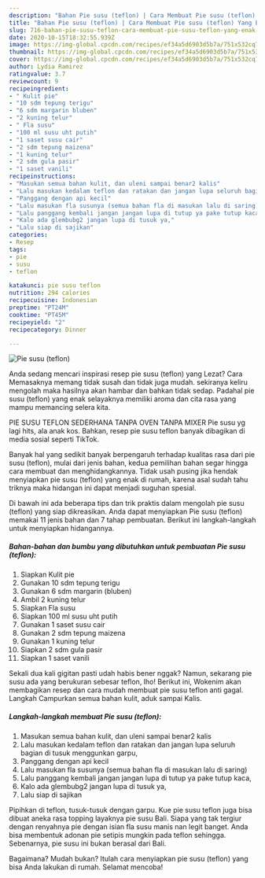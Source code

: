 ```yaml
---
description: "Bahan Pie susu (teflon) | Cara Membuat Pie susu (teflon) Yang Enak Dan Mudah"
title: "Bahan Pie susu (teflon) | Cara Membuat Pie susu (teflon) Yang Enak Dan Mudah"
slug: 716-bahan-pie-susu-teflon-cara-membuat-pie-susu-teflon-yang-enak-dan-mudah
date: 2020-10-15T18:32:55.939Z
image: https://img-global.cpcdn.com/recipes/ef34a5d6903d5b7a/751x532cq70/pie-susu-teflon-foto-resep-utama.jpg
thumbnail: https://img-global.cpcdn.com/recipes/ef34a5d6903d5b7a/751x532cq70/pie-susu-teflon-foto-resep-utama.jpg
cover: https://img-global.cpcdn.com/recipes/ef34a5d6903d5b7a/751x532cq70/pie-susu-teflon-foto-resep-utama.jpg
author: Lydia Ramirez
ratingvalue: 3.7
reviewcount: 9
recipeingredient:
- " Kulit pie"
- "10 sdm tepung terigu"
- "6 sdm margarin bluben"
- "2 kuning telur"
- " Fla susu"
- "100 ml susu uht putih"
- "1 saset susu cair"
- "2 sdm tepung maizena"
- "1 kuning telur"
- "2 sdm gula pasir"
- "1 saset vanili"
recipeinstructions:
- "Masukan semua bahan kulit, dan uleni sampai benar2 kalis"
- "Lalu masukan kedalam teflon dan ratakan dan jangan lupa seluruh bagian di tusuk menggunkan garpu,"
- "Panggang dengan api kecil"
- "Lalu masukan fla susunya (semua bahan fla di masukan lalu di saring)"
- "Lalu panggang kembali jangan jangan lupa di tutup ya pake tutup kaca,"
- "Kalo ada glembubg2 jangan lupa di tusuk ya,"
- "Lalu siap di sajikan"
categories:
- Resep
tags:
- pie
- susu
- teflon

katakunci: pie susu teflon 
nutrition: 294 calories
recipecuisine: Indonesian
preptime: "PT24M"
cooktime: "PT45M"
recipeyield: "2"
recipecategory: Dinner

---
```



![Pie susu (teflon)](https://img-global.cpcdn.com/recipes/ef34a5d6903d5b7a/751x532cq70/pie-susu-teflon-foto-resep-utama.jpg)

Anda sedang mencari inspirasi resep pie susu (teflon) yang Lezat? Cara Memasaknya memang tidak susah dan tidak juga mudah. sekiranya keliru mengolah maka hasilnya akan hambar dan bahkan tidak sedap. Padahal pie susu (teflon) yang enak selayaknya memiliki aroma dan cita rasa yang mampu memancing selera kita.

PIE SUSU TEFLON SEDERHANA TANPA OVEN TANPA MIXER Pie susu yg lagi hits, ala anak kos. Bahkan, resep pie susu teflon banyak dibagikan di media sosial seperti TikTok.

Banyak hal yang sedikit banyak berpengaruh terhadap kualitas rasa dari pie susu (teflon), mulai dari jenis bahan, kedua pemilihan bahan segar hingga cara membuat dan menghidangkannya. Tidak usah pusing jika hendak menyiapkan pie susu (teflon) yang enak di rumah, karena asal sudah tahu triknya maka hidangan ini dapat menjadi suguhan spesial.


Di bawah ini ada beberapa tips dan trik praktis dalam mengolah pie susu (teflon) yang siap dikreasikan. Anda dapat menyiapkan Pie susu (teflon) memakai 11 jenis bahan dan 7 tahap pembuatan. Berikut ini langkah-langkah untuk menyiapkan hidangannya.

<!--inarticleads1-->

##### Bahan-bahan dan bumbu yang dibutuhkan untuk pembuatan Pie susu (teflon):

1. Siapkan  Kulit pie
1. Gunakan 10 sdm tepung terigu
1. Gunakan 6 sdm margarin (bluben)
1. Ambil 2 kuning telur
1. Siapkan  Fla susu
1. Siapkan 100 ml susu uht putih
1. Gunakan 1 saset susu cair
1. Gunakan 2 sdm tepung maizena
1. Gunakan 1 kuning telur
1. Siapkan 2 sdm gula pasir
1. Siapkan 1 saset vanili


Sekali dua kali gigitan pasti udah habis bener nggak? Namun, sekarang pie susu ada yang berukuran sebesar teflon, lho! Berikut ini, Wokenim akan membagikan resep dan cara mudah membuat pie susu teflon anti gagal. Langkah Campurkan semua bahan kulit, aduk sampai Kalis. 

<!--inarticleads2-->

##### Langkah-langkah membuat Pie susu (teflon):

1. Masukan semua bahan kulit, dan uleni sampai benar2 kalis
1. Lalu masukan kedalam teflon dan ratakan dan jangan lupa seluruh bagian di tusuk menggunkan garpu,
1. Panggang dengan api kecil
1. Lalu masukan fla susunya (semua bahan fla di masukan lalu di saring)
1. Lalu panggang kembali jangan jangan lupa di tutup ya pake tutup kaca,
1. Kalo ada glembubg2 jangan lupa di tusuk ya,
1. Lalu siap di sajikan


Pipihkan di teflon, tusuk-tusuk dengan garpu. Kue pie susu teflon juga bisa dibuat aneka rasa topping layaknya pie susu Bali. Siapa yang tak tergiur dengan renyahnya pie dengan isian fla susu manis nan legit banget. Anda bisa membentuk adonan pie setipis mungkin pada teflon sehingga. Sebenarnya, pie susu ini bukan berasal dari Bali. 

Bagaimana? Mudah bukan? Itulah cara menyiapkan pie susu (teflon) yang bisa Anda lakukan di rumah. Selamat mencoba!
